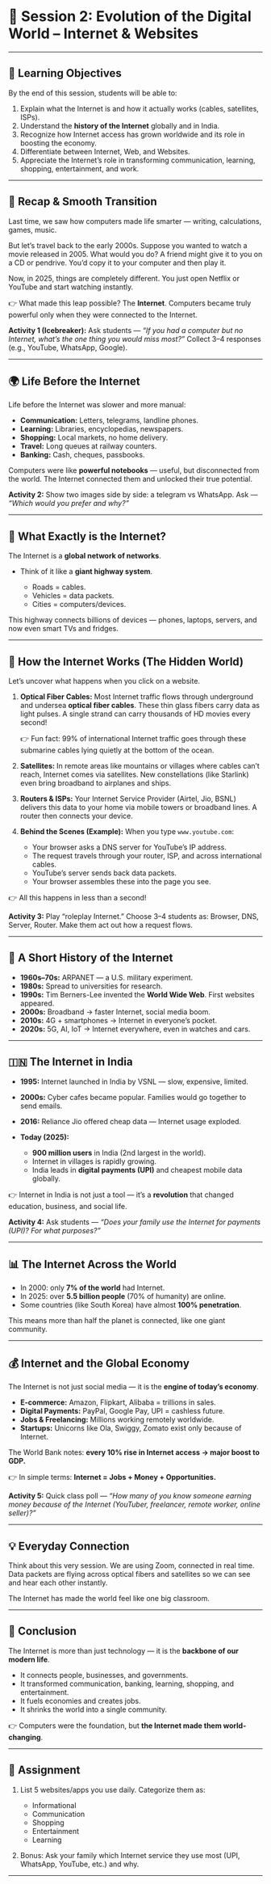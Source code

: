 
# 📘 Session 2: Evolution of the Digital World – Internet & Websites

---

## 🎯 Learning Objectives

By the end of this session, students will be able to:

1. Explain what the Internet is and how it actually works (cables, satellites, ISPs).
2. Understand the **history of the Internet** globally and in India.
3. Recognize how Internet access has grown worldwide and its role in boosting the economy.
4. Differentiate between Internet, Web, and Websites.
5. Appreciate the Internet’s role in transforming communication, learning, shopping, entertainment, and work.

---

## 🔄 Recap & Smooth Transition

Last time, we saw how computers made life smarter — writing, calculations, games, music.

But let’s travel back to the early 2000s. Suppose you wanted to watch a movie released in 2005. What would you do? A friend might give it to you on a CD or pendrive. You’d copy it to your computer and then play it.

Now, in 2025, things are completely different. You just open Netflix or YouTube and start watching instantly.

👉 What made this leap possible? The **Internet**.
Computers became truly powerful only when they were connected to the Internet.

**Activity 1 (Icebreaker):** Ask students — *“If you had a computer but no Internet, what’s the one thing you would miss most?”* Collect 3–4 responses (e.g., YouTube, WhatsApp, Google).

---

## 🌍 Life Before the Internet

Life before the Internet was slower and more manual:

* **Communication:** Letters, telegrams, landline phones.
* **Learning:** Libraries, encyclopedias, newspapers.
* **Shopping:** Local markets, no home delivery.
* **Travel:** Long queues at railway counters.
* **Banking:** Cash, cheques, passbooks.

Computers were like **powerful notebooks** — useful, but disconnected from the world. The Internet connected them and unlocked their true potential.

**Activity 2:** Show two images side by side: a telegram vs WhatsApp. Ask — *“Which would you prefer and why?”*

---

## 🚀 What Exactly is the Internet?

The Internet is a **global network of networks**.

* Think of it like a **giant highway system**.

  * Roads = cables.
  * Vehicles = data packets.
  * Cities = computers/devices.

This highway connects billions of devices — phones, laptops, servers, and now even smart TVs and fridges.

---

## 🔌 How the Internet Works (The Hidden World)

Let’s uncover what happens when you click on a website.

1. **Optical Fiber Cables:**
   Most Internet traffic flows through underground and undersea **optical fiber cables**. These thin glass fibers carry data as light pulses. A single strand can carry thousands of HD movies every second!

   👉 Fun fact: 99% of international Internet traffic goes through these submarine cables lying quietly at the bottom of the ocean.

2. **Satellites:**
   In remote areas like mountains or villages where cables can’t reach, Internet comes via satellites. New constellations (like Starlink) even bring broadband to airplanes and ships.

3. **Routers & ISPs:**
   Your Internet Service Provider (Airtel, Jio, BSNL) delivers this data to your home via mobile towers or broadband lines. A router then connects your device.

4. **Behind the Scenes (Example):**
   When you type `www.youtube.com`:

   * Your browser asks a DNS server for YouTube’s IP address.
   * The request travels through your router, ISP, and across international cables.
   * YouTube’s server sends back data packets.
   * Your browser assembles these into the page you see.

👉 All this happens in less than a second!

**Activity 3:** Play “roleplay Internet.” Choose 3–4 students as: Browser, DNS, Server, Router. Make them act out how a request flows.

---

## 📖 A Short History of the Internet

* **1960s–70s:** ARPANET — a U.S. military experiment.
* **1980s:** Spread to universities for research.
* **1990s:** Tim Berners-Lee invented the **World Wide Web**. First websites appeared.
* **2000s:** Broadband → faster Internet, social media boom.
* **2010s:** 4G + smartphones → Internet in everyone’s pocket.
* **2020s:** 5G, AI, IoT → Internet everywhere, even in watches and cars.

---

## 🇮🇳 The Internet in India

* **1995:** Internet launched in India by VSNL — slow, expensive, limited.
* **2000s:** Cyber cafes became popular. Families would go together to send emails.
* **2016:** Reliance Jio offered cheap data — Internet usage exploded.
* **Today (2025):**

  * **900 million users** in India (2nd largest in the world).
  * Internet in villages is rapidly growing.
  * India leads in **digital payments (UPI)** and cheapest mobile data globally.

👉 Internet in India is not just a tool — it’s a **revolution** that changed education, business, and social life.

**Activity 4:** Ask students — *“Does your family use the Internet for payments (UPI)? For what purposes?”*

---

## 📊 The Internet Across the World

* In 2000: only **7% of the world** had Internet.
* In 2025: over **5.5 billion people** (70% of humanity) are online.
* Some countries (like South Korea) have almost **100% penetration**.

This means more than half the planet is connected, like one giant community.

---

## 💰 Internet and the Global Economy

The Internet is not just social media — it is the **engine of today’s economy**.

* **E-commerce:** Amazon, Flipkart, Alibaba = trillions in sales.
* **Digital Payments:** PayPal, Google Pay, UPI = cashless future.
* **Jobs & Freelancing:** Millions working remotely worldwide.
* **Startups:** Unicorns like Ola, Swiggy, Zomato exist only because of Internet.

The World Bank notes: **every 10% rise in Internet access → major boost to GDP.**

👉 In simple terms: **Internet = Jobs + Money + Opportunities.**

**Activity 5:** Quick class poll — *“How many of you know someone earning money because of the Internet (YouTuber, freelancer, remote worker, online seller)?”*

---

## 💡 Everyday Connection

Think about this very session. We are using Zoom, connected in real time. Data packets are flying across optical fibers and satellites so we can see and hear each other instantly.

The Internet has made the world feel like one big classroom.

---

## 📝 Conclusion

The Internet is more than just technology — it is the **backbone of our modern life**.

* It connects people, businesses, and governments.
* It transformed communication, banking, learning, shopping, and entertainment.
* It fuels economies and creates jobs.
* It shrinks the world into a single community.

👉 Computers were the foundation, but **the Internet made them world-changing**.

---

## 📌 Assignment

1. List 5 websites/apps you use daily. Categorize them as:

   * Informational
   * Communication
   * Shopping
   * Entertainment
   * Learning
2. Bonus: Ask your family which Internet service they use most (UPI, WhatsApp, YouTube, etc.) and why.

---

